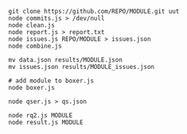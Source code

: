 	git clone https://github.com/REPO/MODULE.git uut
	node commits.js > /dev/null
	node clean.js
	node report.js > report.txt
	node issues.js REPO/MODULE > issues.json
	node combine.js

	mv data.json results/MODULE.json
	mv issues.json results/MODULE_issues.json

	# add module to boxer.js
	node boxer.js

	node qser.js > qs.json 

	node rq2.js MODULE
	node result.js MODULE